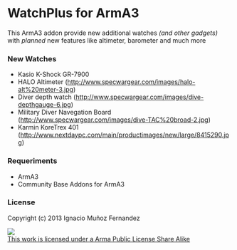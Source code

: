 ﻿WatchPlus for ArmA3
============

This ArmA3 addon provide new additional watches *(and other gadgets)* with *planned* new features
like altimeter, barometer and much more


### New Watches
- Kasio K-Shock GR-7900
- HALO Altimeter (http://www.specwargear.com/images/halo-alt%20meter-3.jpg)
- Diver depth watch (http://www.specwargear.com/images/dive-depthgauge-6.jpg)
- Military Diver Navegation Board (http://www.specwargear.com/images/dive-TAC%20broad-2.jpg)
- Karmin KoreTrex 401 (http://www.nextdaypc.com/main/productimages/new/large/8415290.jpg)

### Requeriments

- ArmA3
- Community Base Addons for ArmA3


### License
Copyright (c) 2013 Ignacio Muñoz Fernandez

<a rel="license" href="http://www.bistudio.com/licenses/arma-public-license" target="_blank" >
   <img src="http://www.bistudio.com/license-icons/small/APL-SA.png" >
   <br>
   This work is licensed under a Arma Public License Share Alike
</a>
